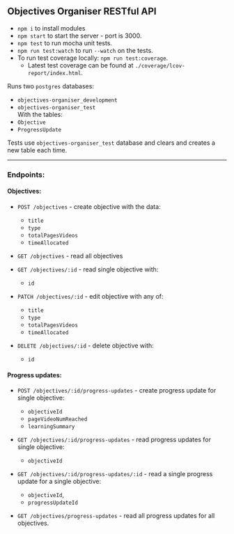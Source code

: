 ## Objectives Organiser RESTful API

* `npm i` to install modules
* `npm start` to start the server - port is 3000.
* `npm test` to run mocha unit tests.
* `npm run test:watch` to run `--watch` on the tests.
* To run test coverage locally: `npm run test:coverage`.
  * Latest test coverage can be found at `./coverage/lcov-report/index.html`.

Runs two `postgres` databases:
* `objectives-organiser_development`
* `objectives-organiser_test`  
With the tables:
* `Objective`
* `ProgressUpdate`

Tests use `objectives-organiser_test` database and clears and creates a new table each time.

----

### Endpoints:


#### Objectives:
* `POST /objectives` - create objective with the data:
  * `title`
  * `type`
  * `totalPagesVideos`
  * `timeAllocated`


* `GET /objectives` - read all objectives


* `GET /objectives/:id` - read single objective with:
  * `id`


* `PATCH /objectives/:id` - edit objective with any of:
  * `title`
  * `type`
  * `totalPagesVideos`
  * `timeAllocated`


* `DELETE /objectives/:id` - delete objective with:
  * `id`


#### Progress updates:
* `POST /objectives/:id/progress-updates` - create progress update for single objective:
  * `objectiveId`
  * `pageVideoNumReached`
  * `learningSummary`


* `GET /objectives/:id/progress-updates` - read progress updates for single objective:
  * `objectiveId`


* `GET /objectives/:id/progress-updates/:id` - read a single progress update for a single objective:
  * `objectiveId`,
  * `progressUpdateId`


* `GET /objectives/progress-updates` - read all progress updates for all objectives.
